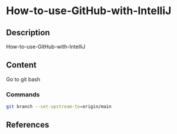 # How-to-use-GitHub-with-IntelliJ

## Description

How-to-use-GitHub-with-IntelliJ

## Content

Go to git bash

### Commands

```bash
git branch --set-upstream-to=origin/main
```

## References


